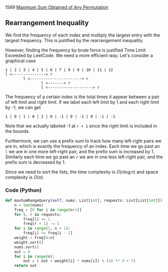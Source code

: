 1589 [Maximum Sum Obtained of Any Permutation](https://leetcode.com/problems/maximum-sum-obtained-of-any-permutation/)

## Rearrangement Inequality
We find the frequency of each index and multiply the largest entry with the largest frequency. This is justified by the rearrangement inequality.

However, finding the frequency by brute force is justified Time Limit Exceeded by LeetCode. We need a more efficient way. Let's consider a graphical case
```
1 | 2 | 3 | 4 | 5 | 6 | 7 | 8 | 9 | 10 | 11 | 12
l <---------------> r
        l <-----------------------> r
                l <-------> r
                l <--------------------> r
```
The frequency of a certain index is the total times it appear between a pair of left limit and right limit. If we label each left limit by 1 and each right limit by -1, we can get
```
1 | 0 | 1 | 0 | 2 | 0 | -1 | 0 | -1 | 0 | -1 | -1
```
Note that we actually labeled -1 at `r + 1` since the right limit is included in the bounds. 

Furthermore, we can use a prefix sum to track how many left-right pairs we are in, which is exactly the frequency of an index. Each time we go past an `l` we are in one more left-right pair, and the prefix sum is increased by 1. Similarly each time we go past an `r` we are in one less left-right pair, and the prefix sum is decreased by 1.

Since we need to sort the lists, the time complexity is $O(n\log n)$ and space complexity is $O(n).$

### Code (Python)
```python
def maxSumRangeQuery(self, nums: List[int], requests: List[List[int]]) -> int:
    n = len(nums)
    freq = [0 for i in range(n+1)]
    for l, r in requests:
        freq[l] += 1
        freq[r + 1] -= 1
    for i in range(1, n + 1):
        freq[i] += freq[i - 1]
    weight = freq[0:n]
    weight.sort()
    nums.sort()
    out = 0
    for i in range(n):
        out = ( out + weight[i] * nums[i]) % (10 ** 9 + 7)
    return out
```
